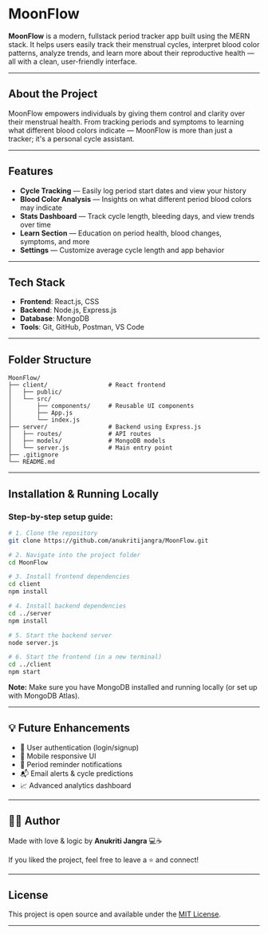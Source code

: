 # MoonFlow

**MoonFlow** is a modern, fullstack period tracker app built using the MERN stack. It helps users easily track their menstrual cycles, interpret blood color patterns, analyze trends, and learn more about their reproductive health — all with a clean, user-friendly interface.

---

## About the Project

MoonFlow empowers individuals by giving them control and clarity over their menstrual health. From tracking periods and symptoms to learning what different blood colors indicate — MoonFlow is more than just a tracker; it's a personal cycle assistant.

---

## Features

- **Cycle Tracking** — Easily log period start dates and view your history
- **Blood Color Analysis** — Insights on what different period blood colors may indicate
- **Stats Dashboard** — Track cycle length, bleeding days, and view trends over time
- **Learn Section** — Education on period health, blood changes, symptoms, and more
- **Settings** — Customize average cycle length and app behavior

---

## Tech Stack

- **Frontend**: React.js, CSS
- **Backend**: Node.js, Express.js
- **Database**: MongoDB
- **Tools**: Git, GitHub, Postman, VS Code

---

## Folder Structure

```
MoonFlow/
├── client/                 # React frontend
│   ├── public/
│   └── src/
│       ├── components/     # Reusable UI components
│       ├── App.js
│       └── index.js
├── server/                 # Backend using Express.js
│   ├── routes/             # API routes
│   ├── models/             # MongoDB models
│   └── server.js           # Main entry point
├── .gitignore
└── README.md
```

---

## Installation & Running Locally

### Step-by-step setup guide:

```bash
# 1. Clone the repository
git clone https://github.com/anukritijangra/MoonFlow.git

# 2. Navigate into the project folder
cd MoonFlow

# 3. Install frontend dependencies
cd client
npm install

# 4. Install backend dependencies
cd ../server
npm install

# 5. Start the backend server
node server.js

# 6. Start the frontend (in a new terminal)
cd ../client
npm start
```

**Note:** Make sure you have MongoDB installed and running locally (or set up with MongoDB Atlas).

---

## 💡 Future Enhancements

- 🔐 User authentication (login/signup)
- 📱 Mobile responsive UI
- 🔔 Period reminder notifications
- 📬 Email alerts & cycle predictions
- 📈 Advanced analytics dashboard

---

## 🙋‍♀️ Author

Made with love & logic by **Anukriti Jangra** 💻☕

If you liked the project, feel free to leave a ⭐️ and connect!

---

## License

This project is open source and available under the [MIT License](LICENSE).

---
